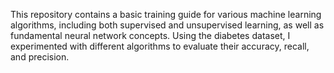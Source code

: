 This repository contains a basic training guide for various machine learning algorithms, including both supervised and unsupervised learning, as well as fundamental neural network concepts. Using the diabetes dataset, I experimented with different algorithms to evaluate their accuracy, recall, and precision.
